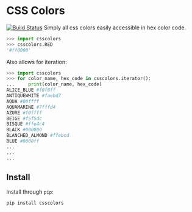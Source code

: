 # CSS Colors
[![Build Status](http://drone.jakke.se/api/badges/jakkes/py-csscolors/status.svg)](http://drone.jakke.se/jakkes/py-csscolors)
Simply all css colors easily accessible in hex color code.

```python
>>> import csscolors
>>> csscolors.RED
'#ff0000'
```

Also allows for iteration:
```python
>>> import csscolors
>>> for color_name, hex_code in csscolors.iterator():
...     print(color_name, hex_code)
ALICE_BLUE #f0f8ff
ANTIQUEWHITE #faebd7
AQUA #00ffff
AQUAMARINE #7fffd4
AZURE #f0ffff
BEIGE #f5f5dc
BISQUE #ffe4c4
BLACK #000000
BLANCHED_ALMOND #ffebcd
BLUE #0000ff
...
...
...
```

## Install
Install through `pip`:
```bash
pip install csscolors
```
